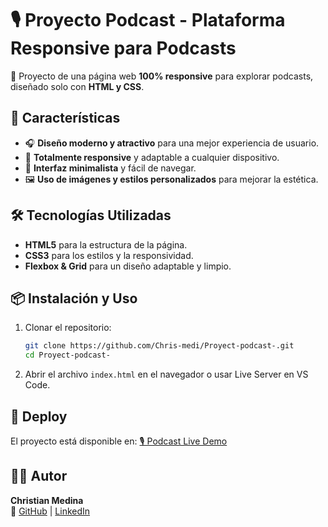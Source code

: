# 🎙️ Proyecto Podcast - Plataforma Responsive para Podcasts

🚀 Proyecto de una página web **100% responsive** para explorar podcasts, diseñado solo con **HTML y CSS**.

## 🌟 Características
- 🎧 **Diseño moderno y atractivo** para una mejor experiencia de usuario.
- 📱 **Totalmente responsive** y adaptable a cualquier dispositivo.
- 🎨 **Interfaz minimalista** y fácil de navegar.
- 🖼️ **Uso de imágenes y estilos personalizados** para mejorar la estética.

## 🛠 Tecnologías Utilizadas
- **HTML5** para la estructura de la página.
- **CSS3** para los estilos y la responsividad.
- **Flexbox & Grid** para un diseño adaptable y limpio.

## 📦 Instalación y Uso
1. Clonar el repositorio:
   ```bash
   git clone https://github.com/Chris-medi/Proyect-podcast-.git
   cd Proyect-podcast-
   ```
2. Abrir el archivo `index.html` en el navegador o usar Live Server en VS Code.

## 🚀 Deploy
El proyecto está disponible en: [🎙️ Podcast Live Demo](https://chris-medi.github.io/Proyect-podcast-/)

## 👨‍💻 Autor
**Christian Medina**  
🔗 [GitHub](https://github.com/Chris-medi) | [LinkedIn]([https://www.linkedin.com/in/christian-medina](https://www.linkedin.com/in/cristian-camilo-medina/))



